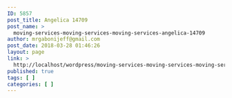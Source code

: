 ```yaml
---
ID: 5857
post_title: Angelica 14709
post_name: >
  moving-services-moving-services-moving-services-angelica-14709
author: mrgabonijeff@gmail.com
post_date: 2018-03-28 01:46:26
layout: page
link: >
  http://localhost/wordpress/moving-services-moving-services-moving-services-angelica-14709/
published: true
tags: [ ]
categories: [ ]
---
```

